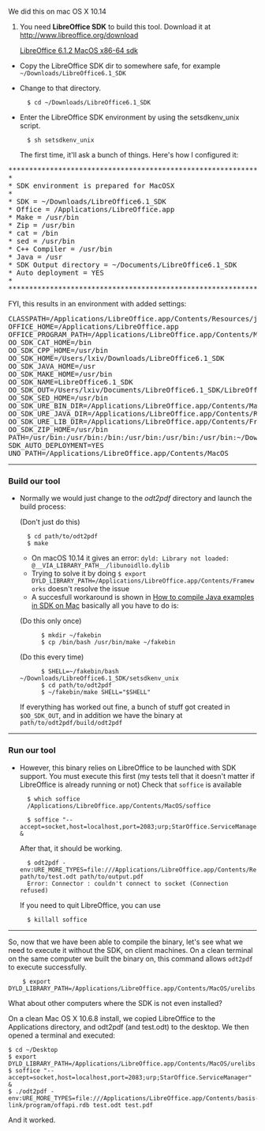 We did this on mac OS X 10.14

1. You need **LibreOffice SDK** to build this tool. Download it at <http://www.libreoffice.org/download>

	[LibreOffice 6.1.2 MacOS x86-64 sdk](https://donate.libreoffice.org/home/dl/SDK/6.1.2/4773/LibreOffice_6.1.2_MacOS_x86-64_sdk.dmg)
- Copy the LibreOffice SDK dir to somewhere safe, for example `~/Downloads/LibreOffice6.1_SDK`
- Change to that directory.

		$ cd ~/Downloads/LibreOffice6.1_SDK
- Enter the LibreOffice SDK environment by using the setsdkenv_unix script.

		$ sh setsdkenv_unix

	The first time, it'll ask a bunch of things. Here's how I configured it:

<pre>
************************************************************************
*
* SDK environment is prepared for MacOSX
*
* SDK = ~/Downloads/LibreOffice6.1_SDK
* Office = /Applications/LibreOffice.app
* Make = /usr/bin
* Zip = /usr/bin
* cat = /bin
* sed = /usr/bin
* C++ Compiler = /usr/bin
* Java = /usr
* SDK Output directory = ~/Documents/LibreOffice6.1_SDK
* Auto deployment = YES
* 
************************************************************************
</pre>

FYI, this results in an environment with added settings:

<pre>
CLASSPATH=/Applications/LibreOffice.app/Contents/Resources/java/juh.jar:/Applications/LibreOffice.app/Contents/Resources/java/jurt.jar:/Applications/LibreOffice.app/Contents/Resources/java/ridl.jar:/Applications/LibreOffice.app/Contents/Resources/java/unoloader.jar:/Applications/LibreOffice.app/Contents/Resources/java/unoil.jar:OFFICE_HOME=/Applications/LibreOffice.appOFFICE_PROGRAM_PATH=/Applications/LibreOffice.app/Contents/MacOSOO_SDK_CAT_HOME=/binOO_SDK_CPP_HOME=/usr/binOO_SDK_HOME=/Users/lxiv/Downloads/LibreOffice6.1_SDKOO_SDK_JAVA_HOME=/usrOO_SDK_MAKE_HOME=/usr/binOO_SDK_NAME=LibreOffice6.1_SDKOO_SDK_OUT=/Users/lxiv/Documents/LibreOffice6.1_SDK/LibreOffice6.1_SDKOO_SDK_SED_HOME=/usr/binOO_SDK_URE_BIN_DIR=/Applications/LibreOffice.app/Contents/MacOSOO_SDK_URE_JAVA_DIR=/Applications/LibreOffice.app/Contents/Resources/javaOO_SDK_URE_LIB_DIR=/Applications/LibreOffice.app/Contents/FrameworksOO_SDK_ZIP_HOME=/usr/binPATH=/usr/bin:/usr/bin:/bin:/usr/bin:/usr/bin:/usr/bin:~/Downloads/LibreOffice6.1_SDK/bin:~/Documents/LibreOffice6.1_SDK/LibreOffice6.1_SDK/MACOSXexample.out/bin:/Applications/LibreOffice.app/Contents/MacOS:/Applications/LibreOffice.app/Contents/MacOSSDK_AUTO_DEPLOYMENT=YES
UNO_PATH=/Applications/LibreOffice.app/Contents/MacOS</pre>

---
### Build our tool

- Normally we would just change to the *odt2pdf* directory and launch the build process:

	(Don't just do this)

		$ cd path/to/odt2pdf
		$ make

	- On macOS 10.14 it gives an error: `dyld: Library not loaded: @__VIA_LIBRARY_PATH__/libunoidllo.dylib`
	- Trying to solve it by doing `$ export DYLD_LIBRARY_PATH=/Applications/LibreOffice.app/Contents/Frameworks` doesn't resolve the issue
	- A succesfull workaround is shown in [How to compile Java examples in SDK on Mac](https://ask.libreoffice.org/en/question/90228/how-to-compile-java-examples-in-sdk-on-mac/) basically all you have to do is:

	(Do this only once)

			$ mkdir ~/fakebin
			$ cp /bin/bash /usr/bin/make ~/fakebin

	(Do this every time)

			$ SHELL=~/fakebin/bash ~/Downloads/LibreOffice6.1_SDK/setsdkenv_unix
			$ cd path/to/odt2pdf
			$ ~/fakebin/make SHELL="$SHELL"

	If everything has worked out fine, a bunch of stuff got created in `$OO_SDK_OUT`, and in addition we have the binary at `path/to/odt2pdf/build/odt2pdf`

---
### Run our tool

- However, this binary relies on LibreOffice to be launched with SDK support. You must execute this first (my tests tell that it doesn't matter if LibreOffice is already running or not)
	Check that `soffice` is available

		$ which soffice
		/Applications/LibreOffice.app/Contents/MacOS/soffice

		$ soffice "--accept=socket,host=localhost,port=2083;urp;StarOffice.ServiceManager" &

	After that, it should be working. 

		$ odt2pdf -env:URE_MORE_TYPES=file:///Applications/LibreOffice.app/Contents/Resources/types/offapi.rdb path/to/test.odt path/to/output.pdf
		Error: Connector : couldn't connect to socket (Connection refused)

	If you need to quit LibreOffice, you can use

		$ killall soffice

---
So, now that we have been able to compile the binary, let's see what we need to execute it without the SDK, on client machines. On a clean terminal on the same computer we built the binary on, this command allows `odt2pdf` to execute successfully.

		$ export DYLD_LIBRARY_PATH=/Applications/LibreOffice.app/Contents/MacOS/urelibs

What about other computers where the SDK is not even installed?

On a clean Mac OS X 10.6.8 install, we copied LibreOffice to the Applications directory, and odt2pdf (and test.odt) to the desktop. We then opened a terminal and executed:

	$ cd ~/Desktop
	$ export DYLD_LIBRARY_PATH=/Applications/LibreOffice.app/Contents/MacOS/urelibs
	$ soffice "--accept=socket,host=localhost,port=2083;urp;StarOffice.ServiceManager" &
	$ ./odt2pdf -env:URE_MORE_TYPES=file:///Applications/LibreOffice.app/Contents/basis-link/program/offapi.rdb test.odt test.pdf

And it worked.